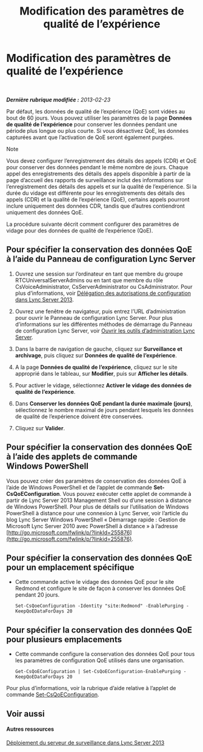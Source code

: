 ﻿---
title: Modification des paramètres de qualité de l’expérience
TOCTitle: Modification des paramètres de qualité de l’expérience
ms:assetid: a6b41de2-1466-4240-8a70-14ce6f0f3ddc
ms:mtpsurl: https://technet.microsoft.com/fr-fr/library/Gg182563(v=OCS.15)
ms:contentKeyID: 49298446
ms.date: 05/20/2016
mtps_version: v=OCS.15
ms.translationtype: HT
---

# Modification des paramètres de qualité de l’expérience

 

_**Dernière rubrique modifiée :** 2013-02-23_

Par défaut, les données de qualité de l’expérience (QoE) sont vidées au bout de 60 jours. Vous pouvez utiliser les paramètres de la page **Données de qualité de l’expérience** pour conserver les données pendant une période plus longue ou plus courte. Si vous désactivez QoE, les données capturées avant que l’activation de QoE seront également purgées.

> [!note]  
> Vous devez configurer l’enregistrement des détails des appels (CDR) et QoE pour conserver des données pendant le même nombre de jours. Chaque appel des enregistrements des détails des appels disponible à partir de la page d’accueil des rapports de surveillance inclut des informations sur l’enregistrement des détails des appels et sur la qualité de l’expérience. Si la durée du vidage est différente pour les enregistrements des détails des appels (CDR) et la qualité de l’expérience (QoE), certains appels pourront inclure uniquement des données CDR, tandis que d’autres contiendront uniquement des données QoE.

La procédure suivante décrit comment configurer des paramètres de vidage pour des données de qualité de l’expérience (QoE).

## Pour spécifier la conservation des données QoE à l’aide du Panneau de configuration Lync Server

1.  Ouvrez une session sur l’ordinateur en tant que membre du groupe RTCUniversalServerAdmins ou en tant que membre du rôle CsVoiceAdministrator, CsServerAdministrator ou CsAdministrator. Pour plus d’informations, voir [Délégation des autorisations de configuration dans Lync Server 2013](lync-server-2013-delegate-setup-permissions.md).

2.  Ouvrez une fenêtre de navigateur, puis entrez l’URL d’administration pour ouvrir le Panneau de configuration Lync Server. Pour plus d’informations sur les différentes méthodes de démarrage du Panneau de configuration Lync Server, voir [Ouvrir les outils d’administration Lync Server](lync-server-2013-open-lync-server-administrative-tools.md).

3.  Dans la barre de navigation de gauche, cliquez sur **Surveillance et archivage**, puis cliquez sur **Données de qualité de l’expérience**.

4.  A la page **Données de qualité de l’expérience**, cliquez sur le site approprié dans le tableau, sur **Modifier**, puis sur **Afficher les détails**.

5.  Pour activer le vidage, sélectionnez **Activer le vidage des données de qualité de l’expérience**.

6.  Dans **Conserver les données QoE pendant la durée maximale (jours)**, sélectionnez le nombre maximal de jours pendant lesquels les données de qualité de l’expérience doivent être conservées.

7.  Cliquez sur **Valider**.

## Pour spécifier la conservation des données QoE à l’aide des applets de commande Windows PowerShell

Vous pouvez créer des paramètres de conservation des données QoE à l’aide de Windows PowerShell et de l’applet de commande **Set-CsQoEConfiguration**. Vous pouvez exécuter cette applet de commande à partir de Lync Server 2013 Management Shell ou d’une session à distance de Windows PowerShell. Pour plus de détails sur l’utilisation de Windows PowerShell à distance pour une connexion à Lync Server, voir l’article du blog Lync Server Windows PowerShell « Démarrage rapide : Gestion de Microsoft Lync Server 2010 avec PowerShell à distance » à l’adresse [http://go.microsoft.com/fwlink/p/?linkId=255876](http://go.microsoft.com/fwlink/p/?linkid=255876).

## Pour spécifier la conservation des données QoE pour un emplacement spécifique

  - Cette commande active le vidage des données QoE pour le site Redmond et configure le site de façon à conserver les données QoE pendant 20 jours.
    
        Set-CsQoeConfiguration -Identity "site:Redmond" -EnablePurging -KeepQoEDataForDays 20

## Pour spécifier la conservation des données QoE pour plusieurs emplacements

  - Cette commande configure la conservation des données QoE pour tous les paramètres de configuration QoE utilisés dans une organisation.
    
        Get-CsQoEConfiguration | Set-CsQoEConfiguration-EnablePurging -KeepQoEDataForDays 20 

Pour plus d’informations, voir la rubrique d’aide relative à l’applet de commande [Set-CsQoEConfiguration](https://docs.microsoft.com/en-us/powershell/module/skype/Set-CsQoEConfiguration).

## Voir aussi

#### Autres ressources

[Déploiement du serveur de surveillance dans Lync Server 2013](lync-server-2013-deploying-monitoring.md)

